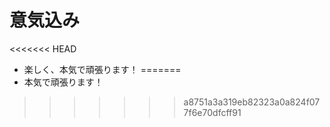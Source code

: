 # 意気込み
<<<<<<< HEAD
- 楽しく、本気で頑張ります！
=======
- 本気で頑張ります！
>>>>>>> a8751a3a319eb82323a0a824f077f6e70dfcff91
